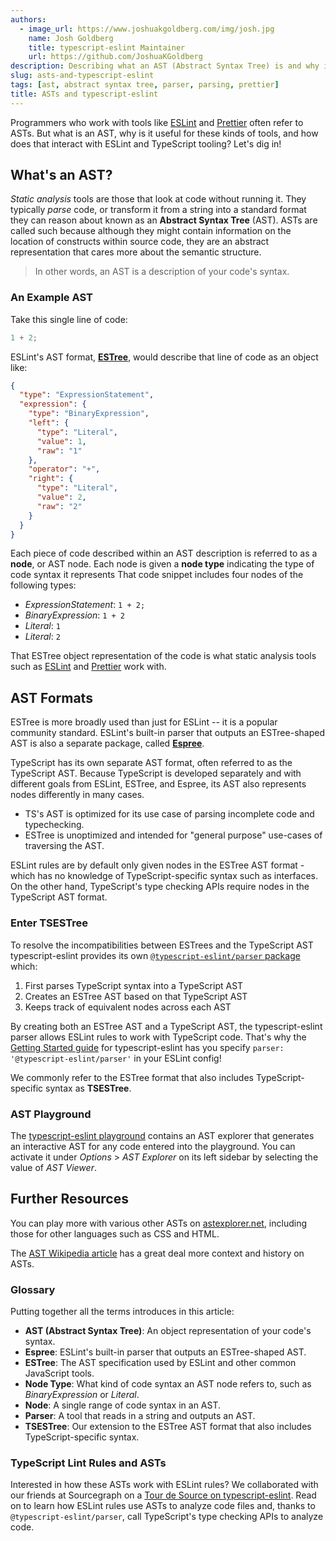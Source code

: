 ```yaml
---
authors:
  - image_url: https://www.joshuakgoldberg.com/img/josh.jpg
    name: Josh Goldberg
    title: typescript-eslint Maintainer
    url: https://github.com/JoshuaKGoldberg
description: Describing what an AST (Abstract Syntax Tree) is and why it's useful for ESLint and TypeScript tooling.
slug: asts-and-typescript-eslint
tags: [ast, abstract syntax tree, parser, parsing, prettier]
title: ASTs and typescript-eslint
---
```


Programmers who work with tools like [ESLint](https://eslint.org) and [Prettier](https://prettier.io) often refer to ASTs.
But what is an AST, why is it useful for these kinds of tools, and how does that interact with ESLint and TypeScript tooling?
Let's dig in!

<!--truncate-->

## What's an AST?

_Static analysis_ tools are those that look at code without running it.
They typically _parse_ code, or transform it from a string into a standard format they can reason about known as an **Abstract Syntax Tree** (AST).
ASTs are called such because although they might contain information on the location of constructs within source code, they are an abstract representation that cares more about the semantic structure.

> In other words, an AST is a description of your code's syntax.

### An Example AST

Take this single line of code:

```js
1 + 2;
```

ESLint's AST format, **[ESTree]**, would describe that line of code as an object like:

```json
{
  "type": "ExpressionStatement",
  "expression": {
    "type": "BinaryExpression",
    "left": {
      "type": "Literal",
      "value": 1,
      "raw": "1"
    },
    "operator": "+",
    "right": {
      "type": "Literal",
      "value": 2,
      "raw": "2"
    }
  }
}
```

Each piece of code described within an AST description is referred to as a **node**, or AST node.
Each node is given a **node type** indicating the type of code syntax it represents
That code snippet includes four nodes of the following types:

- _ExpressionStatement_: `1 + 2;`
- _BinaryExpression_: `1 + 2`
- _Literal_: `1`
- _Literal_: `2`

That ESTree object representation of the code is what static analysis tools such as [ESLint](https://eslint.org) and [Prettier](https://prettier.io) work with.

## AST Formats

ESTree is more broadly used than just for ESLint -- it is a popular community standard.
ESLint's built-in parser that outputs an ESTree-shaped AST is also a separate package, called **[Espree]**.

TypeScript has its own separate AST format, often referred to as the TypeScript AST.
Because TypeScript is developed separately and with different goals from ESLint, ESTree, and Espree, its AST also represents nodes differently in many cases.

- TS's AST is optimized for its use case of parsing incomplete code and typechecking.
- ESTree is unoptimized and intended for "general purpose" use-cases of traversing the AST.

ESLint rules are by default only given nodes in the ESTree AST format - which has no knowledge of TypeScript-specific syntax such as interfaces.
On the other hand, TypeScript's type checking APIs require nodes in the TypeScript AST format.

### Enter TSESTree

To resolve the incompatibilities between ESTrees and the TypeScript AST typescript-eslint provides its own [`@typescript-eslint/parser` package](https://typescript-eslint.io/packages/Parser.mdx) which:

1. First parses TypeScript syntax into a TypeScript AST
1. Creates an ESTree AST based on that TypeScript AST
1. Keeps track of equivalent nodes across each AST

By creating both an ESTree AST and a TypeScript AST, the typescript-eslint parser allows ESLint rules to work with TypeScript code.
That's why the [Getting Started guide](https://typescript-eslint.io/getting-started) for typescript-eslint has you specify `parser: '@typescript-eslint/parser'` in your ESLint config!

We commonly refer to the ESTree format that also includes TypeScript-specific syntax as **TSESTree**.

### AST Playground

The [typescript-eslint playground](https://typescript-eslint.io/play#showAST=es) contains an AST explorer that generates an interactive AST for any code entered into the playground.
You can activate it under _Options_ > _AST Explorer_ on its left sidebar by selecting the value of _AST Viewer_.

## Further Resources

You can play more with various other ASTs on [astexplorer.net], including those for other languages such as CSS and HTML.

The [AST Wikipedia article](https://en.wikipedia.org/wiki/Abstract_syntax_tree) has a great deal more context and history on ASTs.

### Glossary

Putting together all the terms introduces in this article:

- **AST (Abstract Syntax Tree)**: An object representation of your code's syntax.
- **Espree**: ESLint's built-in parser that outputs an ESTree-shaped AST.
- **ESTree**: The AST specification used by ESLint and other common JavaScript tools.
- **Node Type**: What kind of code syntax an AST node refers to, such as _BinaryExpression_ or _Literal_.
- **Node**: A single range of code syntax in an AST.
- **Parser**: A tool that reads in a string and outputs an AST.
- **TSESTree**: Our extension to the ESTree AST format that also includes TypeScript-specific syntax.

### TypeScript Lint Rules and ASTs

Interested in how these ASTs work with ESLint rules?
We collaborated with our friends at Sourcegraph on a [Tour de Source on typescript-eslint](https://sourcegraph.com/notebooks/Tm90ZWJvb2s6MTA2OA==).
Read on to learn how ESLint rules use ASTs to analyze code files and, thanks to `@typescript-eslint/parser`, call TypeScript's type checking APIs to analyze code.

[astexplorer.net]: https://astexplorer.net
[espree]: https://github.com/eslint/espree
[estree]: https://github.com/ESTree/ESTree

